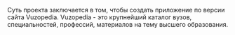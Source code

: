 Суть проекта заключается в том, чтобы создать приложение по версии сайта Vuzopedia. 
Vuzopedia - это крупнейший каталог вузов, специальностей, профессий, материалов на тему высшего образования.
